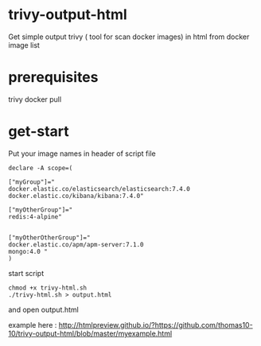 # trivy-output-html
Get simple output trivy ( tool for scan docker images)  in html from docker image list

# prerequisites
trivy
docker pull

# get-start
Put your image names in header of script file
```
declare -A scope=( 

["myGroup"]="
docker.elastic.co/elasticsearch/elasticsearch:7.4.0 
docker.elastic.co/kibana/kibana:7.4.0"

["myOtherGroup"]="
redis:4-alpine"  


["myOtherOtherGroup"]="
docker.elastic.co/apm/apm-server:7.1.0 
mongo:4.0 "
)
```
start script
```
chmod +x trivy-html.sh
./trivy-html.sh > output.html
```
and open output.html

example here :
http://htmlpreview.github.io/?https://github.com/thomas10-10/trivy-output-html/blob/master/myexample.html
